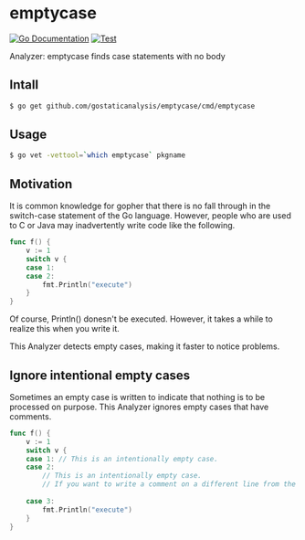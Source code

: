 # emptycase

[![Go Documentation](http://img.shields.io/badge/go-documentation-blue.svg?style=flat-square)](https://pkg.go.dev/github.com/gostaticanalysis/emptycase)
[![Test](https://github.com/gostaticanalysis/emptycase/actions/workflows/go.yml/badge.svg)](https://github.com/gostaticanalysis/emptycase/actions/workflows/go.yml)


Analyzer: emptycase finds case statements with no body

## Intall

```bash
$ go get github.com/gostaticanalysis/emptycase/cmd/emptycase
```


## Usage

```bash
$ go vet -vettool=`which emptycase` pkgname
```

## Motivation

It is common knowledge for gopher that there is no fall through in the switch-case statement of the Go language.
However, people who are used to C or Java may inadvertently write code like the following.

```go
func f() {
	v := 1
	switch v {
	case 1:
	case 2:
		fmt.Println("execute")
	}
}
```

Of course, Println() donesn't be executed.
However, it takes a while to realize this when you write it.

This Analyzer detects empty cases, making it faster to notice problems.

## Ignore intentional empty cases

Sometimes an empty case is written to indicate that nothing is to be processed on purpose.
This Analyzer ignores empty cases that have comments.

```go
func f() {
	v := 1
	switch v {
	case 1: // This is an intentionally empty case.
	case 2:
		// This is an intentionally empty case.
		// If you want to write a comment on a different line from the case statement, you need to put a blank line between it and the next case statement.
		
	case 3:
		fmt.Println("execute")
	}
}

```
